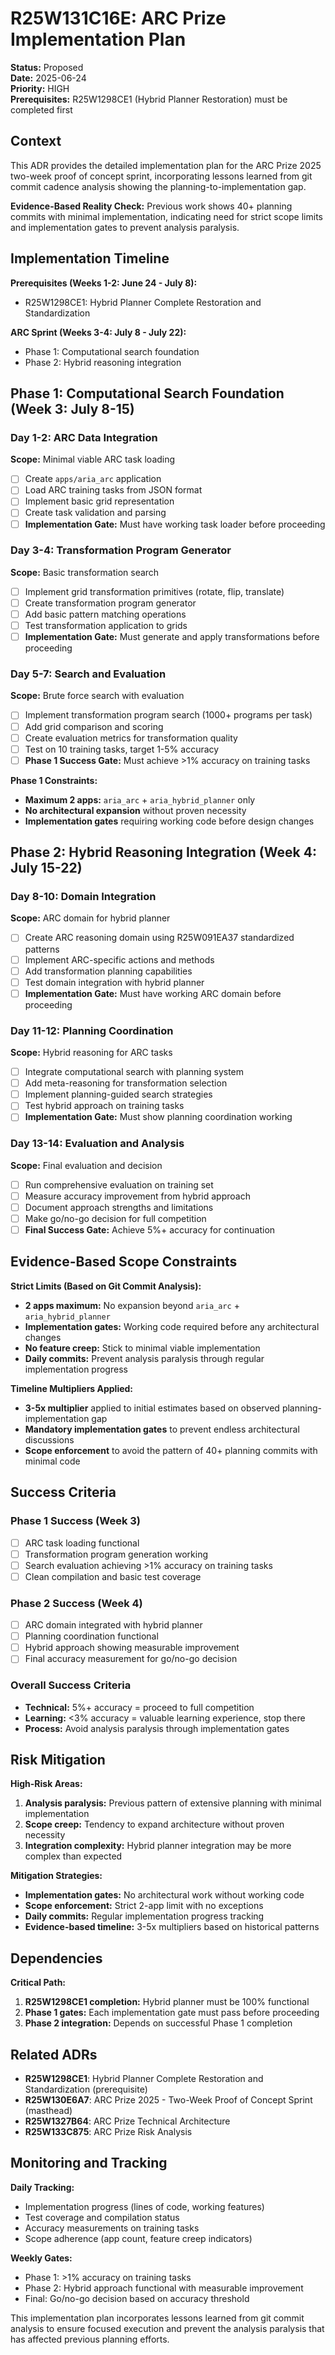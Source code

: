 # R25W131C16E: ARC Prize Implementation Plan

<!-- @adr_serial R25W131C16E -->

**Status:** Proposed  
**Date:** 2025-06-24  
**Priority:** HIGH  
**Prerequisites:** R25W1298CE1 (Hybrid Planner Restoration) must be completed first

## Context

This ADR provides the detailed implementation plan for the ARC Prize 2025 two-week proof of concept sprint, incorporating lessons learned from git commit cadence analysis showing the planning-to-implementation gap.

**Evidence-Based Reality Check:**
Previous work shows 40+ planning commits with minimal implementation, indicating need for strict scope limits and implementation gates to prevent analysis paralysis.

## Implementation Timeline

**Prerequisites (Weeks 1-2: June 24 - July 8):**

- R25W1298CE1: Hybrid Planner Complete Restoration and Standardization

**ARC Sprint (Weeks 3-4: July 8 - July 22):**

- Phase 1: Computational search foundation
- Phase 2: Hybrid reasoning integration

## Phase 1: Computational Search Foundation (Week 3: July 8-15)

### Day 1-2: ARC Data Integration

**Scope:** Minimal viable ARC task loading

- [ ] Create `apps/aria_arc` application
- [ ] Load ARC training tasks from JSON format
- [ ] Implement basic grid representation
- [ ] Create task validation and parsing
- [ ] **Implementation Gate:** Must have working task loader before proceeding

### Day 3-4: Transformation Program Generator

**Scope:** Basic transformation search

- [ ] Implement grid transformation primitives (rotate, flip, translate)
- [ ] Create transformation program generator
- [ ] Add basic pattern matching operations
- [ ] Test transformation application to grids
- [ ] **Implementation Gate:** Must generate and apply transformations before proceeding

### Day 5-7: Search and Evaluation

**Scope:** Brute force search with evaluation

- [ ] Implement transformation program search (1000+ programs per task)
- [ ] Add grid comparison and scoring
- [ ] Create evaluation metrics for transformation quality
- [ ] Test on 10 training tasks, target 1-5% accuracy
- [ ] **Phase 1 Success Gate:** Must achieve >1% accuracy on training tasks

**Phase 1 Constraints:**

- **Maximum 2 apps:** `aria_arc` + `aria_hybrid_planner` only
- **No architectural expansion** without proven necessity
- **Implementation gates** requiring working code before design changes

## Phase 2: Hybrid Reasoning Integration (Week 4: July 15-22)

### Day 8-10: Domain Integration

**Scope:** ARC domain for hybrid planner

- [ ] Create ARC reasoning domain using R25W091EA37 standardized patterns
- [ ] Implement ARC-specific actions and methods
- [ ] Add transformation planning capabilities
- [ ] Test domain integration with hybrid planner
- [ ] **Implementation Gate:** Must have working ARC domain before proceeding

### Day 11-12: Planning Coordination

**Scope:** Hybrid reasoning for ARC tasks

- [ ] Integrate computational search with planning system
- [ ] Add meta-reasoning for transformation selection
- [ ] Implement planning-guided search strategies
- [ ] Test hybrid approach on training tasks
- [ ] **Implementation Gate:** Must show planning coordination working

### Day 13-14: Evaluation and Analysis

**Scope:** Final evaluation and decision

- [ ] Run comprehensive evaluation on training set
- [ ] Measure accuracy improvement from hybrid approach
- [ ] Document approach strengths and limitations
- [ ] Make go/no-go decision for full competition
- [ ] **Final Success Gate:** Achieve 5%+ accuracy for continuation

## Evidence-Based Scope Constraints

**Strict Limits (Based on Git Commit Analysis):**

- **2 apps maximum:** No expansion beyond `aria_arc` + `aria_hybrid_planner`
- **Implementation gates:** Working code required before any architectural changes
- **No feature creep:** Stick to minimal viable implementation
- **Daily commits:** Prevent analysis paralysis through regular implementation progress

**Timeline Multipliers Applied:**

- **3-5x multiplier** applied to initial estimates based on observed planning-implementation gap
- **Mandatory implementation gates** to prevent endless architectural discussions
- **Scope enforcement** to avoid the pattern of 40+ planning commits with minimal code

## Success Criteria

### Phase 1 Success (Week 3)

- [ ] ARC task loading functional
- [ ] Transformation program generation working
- [ ] Search evaluation achieving >1% accuracy on training tasks
- [ ] Clean compilation and basic test coverage

### Phase 2 Success (Week 4)

- [ ] ARC domain integrated with hybrid planner
- [ ] Planning coordination functional
- [ ] Hybrid approach showing measurable improvement
- [ ] Final accuracy measurement for go/no-go decision

### Overall Success Criteria

- **Technical:** 5%+ accuracy = proceed to full competition
- **Learning:** <3% accuracy = valuable learning experience, stop there
- **Process:** Avoid analysis paralysis through implementation gates

## Risk Mitigation

**High-Risk Areas:**

1. **Analysis paralysis:** Previous pattern of extensive planning with minimal implementation
2. **Scope creep:** Tendency to expand architecture without proven necessity
3. **Integration complexity:** Hybrid planner integration may be more complex than expected

**Mitigation Strategies:**

- **Implementation gates:** No architectural work without working code
- **Scope enforcement:** Strict 2-app limit with no exceptions
- **Daily commits:** Regular implementation progress tracking
- **Evidence-based timeline:** 3-5x multipliers based on historical patterns

## Dependencies

**Critical Path:**

1. **R25W1298CE1 completion:** Hybrid planner must be 100% functional
2. **Phase 1 gates:** Each implementation gate must pass before proceeding
3. **Phase 2 integration:** Depends on successful Phase 1 completion

## Related ADRs

- **R25W1298CE1**: Hybrid Planner Complete Restoration and Standardization (prerequisite)
- **R25W130E6A7**: ARC Prize 2025 - Two-Week Proof of Concept Sprint (masthead)
- **R25W1327B64**: ARC Prize Technical Architecture
- **R25W133C875**: ARC Prize Risk Analysis

## Monitoring and Tracking

**Daily Tracking:**

- Implementation progress (lines of code, working features)
- Test coverage and compilation status
- Accuracy measurements on training tasks
- Scope adherence (app count, feature creep indicators)

**Weekly Gates:**

- Phase 1: >1% accuracy on training tasks
- Phase 2: Hybrid approach functional with measurable improvement
- Final: Go/no-go decision based on accuracy threshold

This implementation plan incorporates lessons learned from git commit analysis to ensure focused execution and prevent the analysis paralysis that has affected previous planning efforts.
